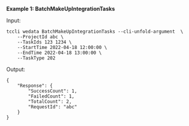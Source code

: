 **Example 1: BatchMakeUpIntegrationTasks**



Input: 

```
tccli wedata BatchMakeUpIntegrationTasks --cli-unfold-argument  \
    --ProjectId abc \
    --TaskIds 123 1234 \
    --StartTime 2022-04-18 12:00:00 \
    --EndTime 2022-04-18 13:00:00 \
    --TaskType 202
```

Output: 
```
{
    "Response": {
        "SuccessCount": 1,
        "FailedCount": 1,
        "TotalCount": 2,
        "RequestId": "abc"
    }
}
```

